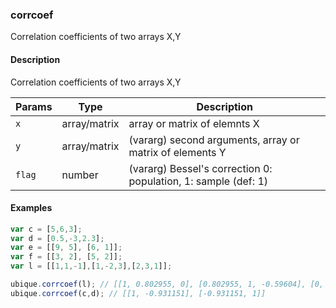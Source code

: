 ### corrcoef
Correlation coefficients of two arrays X,Y


#### Description

Correlation coefficients of two arrays X,Y


|Params|Type|Description
|---------|----|-----------
|`x` | array/matrix |    array or matrix of elemnts X
|`y` | array/matrix |    (vararg) second arguments, array or matrix of elements Y
|`flag` | number |       (vararg) Bessel's correction 0: population, 1: sample (def: 1)


#### Examples

```js
var c = [5,6,3];
var d = [0.5,-3,2.3];
var e = [[9, 5], [6, 1]];
var f = [[3, 2], [5, 2]];
var l = [[1,1,-1],[1,-2,3],[2,3,1]];

ubique.corrcoef(l); // [[1, 0.802955, 0], [0.802955, 1, -0.59604], [0, -0.59604, 1]]
ubique.corrcoef(c,d); // [[1, -0.931151], [-0.931151, 1]]
```

